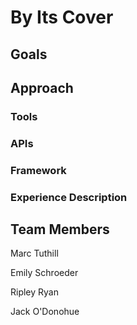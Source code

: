 # By Its Cover

## Goals

## Approach

### Tools

### APIs

### Framework

### Experience Description

## Team Members

Marc Tuthill

Emily Schroeder

Ripley Ryan

Jack O'Donohue

